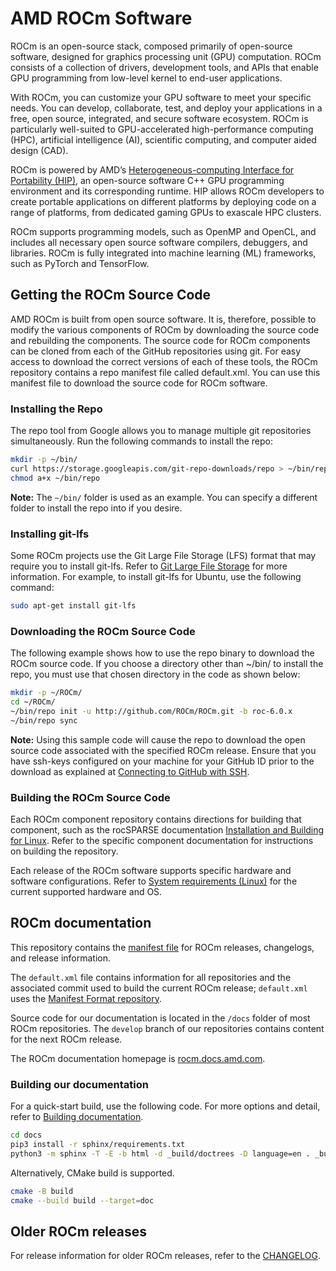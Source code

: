 # AMD ROCm Software

ROCm is an open-source stack, composed primarily of open-source software, designed for graphics
processing unit (GPU) computation. ROCm consists of a collection of drivers, development tools, and
APIs that enable GPU programming from low-level kernel to end-user applications.

With ROCm, you can customize your GPU software to meet your specific needs. You can develop,
collaborate, test, and deploy your applications in a free, open source, integrated, and secure software
ecosystem. ROCm is particularly well-suited to GPU-accelerated high-performance computing (HPC),
artificial intelligence (AI), scientific computing, and computer aided design (CAD).

ROCm is powered by AMD’s
[Heterogeneous-computing Interface for Portability (HIP)](https://github.com/ROCm/HIP),
an open-source software C++ GPU programming environment and its corresponding runtime. HIP
allows ROCm developers to create portable applications on different platforms by deploying code on a
range of platforms, from dedicated gaming GPUs to exascale HPC clusters.

ROCm supports programming models, such as OpenMP and OpenCL, and includes all necessary open
source software compilers, debuggers, and libraries. ROCm is fully integrated into machine learning
(ML) frameworks, such as PyTorch and TensorFlow.

## Getting the ROCm Source Code

AMD ROCm is built from open source software. It is, therefore, possible to modify the various components of ROCm by downloading the source code and rebuilding the components. The source code for ROCm components can be cloned from each of the GitHub repositories using git.  For easy access to download the correct versions of each of these tools, the ROCm repository contains a repo manifest file called default.xml. You can use this manifest file to download the source code for ROCm software.

### Installing the Repo

The repo tool from Google allows you to manage multiple git repositories simultaneously. Run the following commands to install the repo:

```bash
mkdir -p ~/bin/
curl https://storage.googleapis.com/git-repo-downloads/repo > ~/bin/repo
chmod a+x ~/bin/repo
```

**Note:** The ```~/bin/``` folder is used as an example. You can specify a different folder to install the repo into if you desire. 

### Installing git-lfs

Some ROCm projects use the Git Large File Storage (LFS) format that may require you to install git-lfs. Refer to [Git Large File Storage](https://github.com/git-lfs/git-lfs/blob/main/INSTALLING.md) for more information. For example, to install git-lfs for Ubuntu, use the following command: 

```bash
sudo apt-get install git-lfs
```

### Downloading the ROCm Source Code

The following example shows how to use the repo binary to download the ROCm source code. If you choose a directory other than ~/bin/ to install the repo, you must use that chosen directory in the code as shown below:

```bash
mkdir -p ~/ROCm/
cd ~/ROCm/
~/bin/repo init -u http://github.com/ROCm/ROCm.git -b roc-6.0.x
~/bin/repo sync
```

**Note:** Using this sample code will cause the repo to download the open source code associated with the specified ROCm release. Ensure that you have ssh-keys configured on your machine for your GitHub ID prior to the download as explained at [Connecting to GitHub with SSH](https://docs.github.com/en/authentication/connecting-to-github-with-ssh).

### Building the ROCm Source Code

Each ROCm component repository contains directions for building that component, such as the rocSPARSE documentation [Installation and Building for Linux](https://rocm.docs.amd.com/projects/rocSPARSE/en/latest/Linux_Install_Guide.html). Refer to the specific component documentation for instructions on building the repository.

Each release of the ROCm software supports specific hardware and software configurations. Refer to [System requirements (Linux)](https://rocm.docs.amd.com/projects/install-on-linux/en/latest/reference/system-requirements.html) for the current supported hardware and OS. 

## ROCm documentation

This repository contains the [manifest file](https://gerrit.googlesource.com/git-repo/+/HEAD/docs/manifest-format.md)
for ROCm releases, changelogs, and release information.

The `default.xml` file contains information for all repositories and the associated commit used to build
the current ROCm release; `default.xml` uses the [Manifest Format repository](https://gerrit.googlesource.com/git-repo/).

Source code for our documentation is located in the `/docs` folder of most ROCm repositories. The
`develop` branch of our repositories contains content for the next ROCm release.

The ROCm documentation homepage is [rocm.docs.amd.com](https://rocm.docs.amd.com).

### Building our documentation

For a quick-start build, use the following code. For more options and detail, refer to
[Building documentation](./docs/contribute/building.md).

```bash
cd docs
pip3 install -r sphinx/requirements.txt
python3 -m sphinx -T -E -b html -d _build/doctrees -D language=en . _build/html
```

Alternatively, CMake build is supported.

```bash
cmake -B build
cmake --build build --target=doc
```

## Older ROCm releases

For release information for older ROCm releases, refer to the
[CHANGELOG](./CHANGELOG.md).
